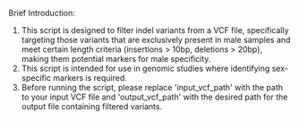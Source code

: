 Brief Introduction:

1. This script is designed to filter indel variants from a VCF file, specifically targeting those variants that are exclusively present in male samples and meet certain length criteria (insertions > 10bp, deletions > 20bp), making them potential markers for male specificity.
2. This script is intended for use in genomic studies where identifying sex-specific markers is required. 
3. Before running the script, please replace 'input_vcf_path' with the path to your input VCF file and 'output_vcf_path' with the desired path for the output file containing filtered variants.
